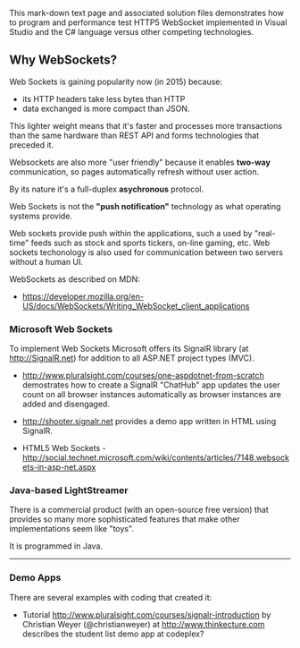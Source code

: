This mark-down text page and associated solution files demonstrates how to program and performance test
HTTP5 WebSocket implemented in Visual Studio and the C# language versus other competing technologies.

## <a name="Why"> Why WebSockets?</a>
Web Sockets is gaining popularity now (in 2015) because:
* its HTTP headers take less bytes than HTTP 
* data exchanged is more compact than JSON.

This lighter weight means that it's faster and processes more transactions than the same hardware
than REST API and forms technologies that preceded it.

Websockets are also more "user friendly" 
because it enables **two-way** communication, so pages automatically refresh without user action.

By its nature it's a full-duplex **asychronous** protocol.

Web Sockets is not the **"push notification"** technology as what operating systems provide.

Web sockets provide push within the applications, such a used by "real-time" feeds such as 
stock and sports tickers, on-line gaming, etc.
Web sockets techonology is also used for communication between two servers without a human UI.

WebSockets as described on MDN:
  * https://developer.mozilla.org/en-US/docs/WebSockets/Writing_WebSocket_client_applications


### <a name="MS_WebSockets"> Microsoft Web Sockets</a>
To implement Web Sockets Microsoft offers its SignalR library (at http://SignalR.net)
for addition to all ASP.NET project types (MVC).

  * http://www.pluralsight.com/courses/one-aspdotnet-from-scratch
  demostrates how to create a SignalR "ChatHub" app updates the user count on all browser instances automatically
  as browser instances are added and disengaged.
  
  * http://shooter.signalr.net provides a demo app written in HTML using SignalR.
  
 * HTML5 Web Sockets - http://social.technet.microsoft.com/wiki/contents/articles/7148.websockets-in-asp-net.aspx


### <a name="LightStreamer"> Java-based LightStreamer</a>
There is a commercial product (with an open-source free version)
that provides so many more sophisticated features that make other implementations seem like "toys". 

It is programmed in Java.

<hr />

### <a name="DemoApps"> Demo Apps</a>
There are several examples with coding that created it:

* Tutorial http://www.pluralsight.com/courses/signalr-introduction
 by Christian Weyer (@christianweyer) at http://www.thinkecture.com 
 describes the student list demo app at
 codeplex?

